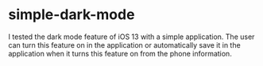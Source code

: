 # simple-dark-mode
I tested the dark mode feature of iOS 13 with a simple application. The user can turn this feature on in the application or automatically save it in the application when it turns this feature on from the phone information.
